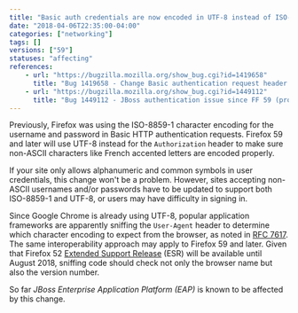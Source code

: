 ```yaml
---
title: "Basic auth credentials are now encoded in UTF-8 instead of ISO-8859-1"
date: "2018-04-06T22:35:00-04:00"
categories: ["networking"]
tags: []
versions: ["59"]
statuses: "affecting"
references:
    - url: "https://bugzilla.mozilla.org/show_bug.cgi?id=1419658"
      title: "Bug 1419658 - Change Basic authentication request header username and password character encoding to UTF-8 (used to be ISO-8859-1)"
    - url: "https://bugzilla.mozilla.org/show_bug.cgi?id=1449112"
      title: "Bug 1449112 - JBoss authentication issue since FF 59 (problem with accents in authentication window ?) "
---
```

Previously, Firefox was using the ISO-8859-1 character encoding for the username and password in Basic HTTP authentication requests. Firefox 59 and later will use UTF-8 instead for the `Authorization` header to make sure non-ASCII characters like French accented letters are encoded properly.

If your site only allows alphanumeric and common symbols in user credentials, this change won't be a problem. However, sites accepting non-ASCII usernames and/or passwords have to be updated to support both ISO-8859-1 and UTF-8, or users may have difficulty in signing in.

Since Google Chrome is already using UTF-8, popular application frameworks are apparently sniffing the `User-Agent` header to determine which character encoding to expect from the browser, as noted in [RFC 7617](https://tools.ietf.org/html/rfc7617#appendix-B.3). The same interoperability approach may apply to Firefox 59 and later. Given that Firefox 52 [Extended Support Release](https://www.mozilla.org/firefox/organizations/) (ESR) will be available until August 2018, sniffing code should check not only the browser name but also the version number.

So far *JBoss Enterprise Application Platform (EAP)* is known to be affected by this change.
